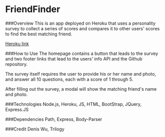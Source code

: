 # FriendFinder

###Overview
This is an app deployed on Heroku that uses a personality survey to collect a series of scores and compares it to other users' scores to find the best matching friend.

[Heroku link](https://frozen-coast-95001.herokuapp.com/)

###How to Use
The homepage contains a button that leads to the survey and two footer links that lead to the users' info API and the Github repository.

The survey itself requires the user to provide his or her name and photo, and answer all 10 questions, each with a score of 1 through 5.

After filling out the survey, a modal will show the matching friend's name and photo.

###Technologies
Node.js, Heroku, JS, HTML, BootStrap, JQuery, Express.JS

###Dependencies
Path, Express, Body-Parser

###Credit
Denis Wu, Trilogy
